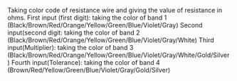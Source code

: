 Taking color code of resistance wire and giving the value of resistance in ohms.
First input (first digit): taking the color of band 1 (Black/Brown/Red/Orange/Yellow/Green/Blue/Violet/Gray)
Second input(second digit: taking the color of band 2 (Black/Brown/Red/Orange/Yellow/Green/Blue/Violet/Gray/White)
Third input(Multiplier): taking the color of band 3 (Black/Brown/Red/Orange/Yellow/Green/Blue/Violet/Gray/White/Gold/Silver)
Fourth input(Tolerance): taking the color of band 4 (Brown/Red/Yellow/Green/Blue/Violet/Gray/Gold/Silver)